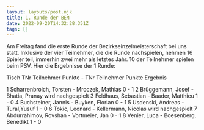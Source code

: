 ```yaml
---
layout: layouts/post.njk
title: 1. Runde der BEM
date: 2022-09-20T14:32:28.351Z
tags: []
---
```

Am Freitag fand die erste Runde der Bezirkseinzelmeisterschaft bei uns statt.
Inklusive der vier Teilnehmer, die die Runde nachspielen, nehmen 16 Spieler teil, immerhin zwei mehr als letztes Jahr. 10 der Teilnehmer spielen beim PSV. Hier die Ergebnisse der 1.Runde:

Tisch	TNr	Teilnehmer	Punkte	-	TNr	Teilnehmer	Punkte	Ergebnis

1		Scharrenbroich, Torsten		-		Mroczek, Mathias		0 - 1
2		Brüggemann, Josef		-		Bhatia, Pranay	 wird nachgespielt 
3		Feldhaus, Sebastian		-		Baader, Matthieu		1 - 0
4		Buchsteiner, Jannis		-		Buyken, Florian		0 - 1
5	Usdenski, Andreas		-		Tural,Yusuf		1 - 0
6		Tokic, Leonard		-	Kellermann, Nicolas	 wird nachgespielt 
7		Abdurrahimov, Rovshan	-		Vortmeier, Jan		0 - 1
8		Venier, Luca		-	Boesenberg, Benedikt		1 - 0